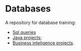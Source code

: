 # Databases

A repository for database training:
+ [Sql queries](https://github.com/scrubele/databases/tree/master/sql)
+ [Java projects](https://github.com/scrubele/databases/tree/master/java_projects);
+ [Business inteligence projects](https://github.com/scrubele/databases/tree/master/microsoft_ssis).
